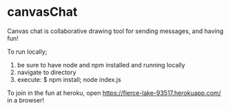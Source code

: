 # canvasChat
Canvas chat is collaborative drawing tool for sending messages, and having fun!

To run locally; 
1) be sure to have node and npm installed and running locally 
2) navigate to directory
3) execute: $ npm install; node index.js

To join in the fun at heroku, open https://fierce-lake-93517.herokuapp.com/ in a browser!
